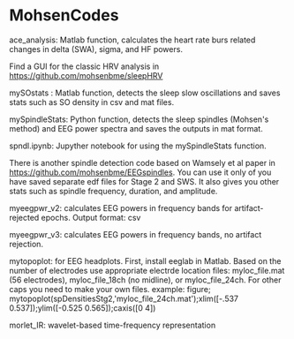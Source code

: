 # MohsenCodes
ace_analysis: Matlab function, calculates the heart rate burs related changes in delta (SWA), sigma, and HF powers.

Find a GUI for the classic HRV analysis in https://github.com/mohsenbme/sleepHRV

mySOstats : Matlab function, detects the sleep slow oscillations and saves stats such as SO density in csv and mat files.

mySpindleStats: Python function, detects the sleep spindles (Mohsen's method) and EEG power spectra and saves the outputs in mat format.

spndl.ipynb: Jupyther notebook for using the mySpindleStats function.

There is another spindle detection code based on Wamsely et al paper in https://github.com/mohsenbme/EEGspindles. You can use it only of you have saved separate edf files for Stage 2 and SWS. It also gives you other stats such as spindle frequency, duration, and amplitude.

myeegpwr_v2: calculates EEG powers in frequency bands for artifact-rejected epochs. Output format: csv

myeegpwr_v3: calculates EEG powers in frequency bands, no artifact rejection.

mytopoplot: for EEG headplots. First, install eeglab in Matlab. Based on the number of electrodes use appropriate electrde location files: myloc_file.mat (56 electrodes), myloc_file_18ch (no midline), or myloc_file_24ch. For other caps you need to make your own files. example: figure; mytopoplot(spDensitiesStg2,'myloc_file_24ch.mat');xlim([-.537 0.537]);ylim([-0.525 0.565]);caxis([0 4]) 

morlet_IR: wavelet-based time-frequency representation 
